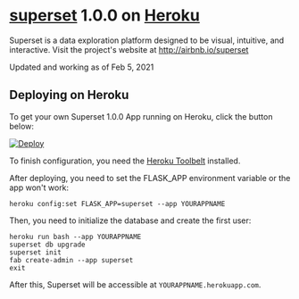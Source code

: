 # [superset](https://github.com/apache/incubator-superset) 1.0.0 on [Heroku](http://heroku.com)

Superset is a data exploration platform designed to be visual, intuitive, and interactive. Visit the project's website at <http://airbnb.io/superset>

Updated and working as of Feb 5, 2021

## Deploying on Heroku

To get your own Superset 1.0.0 App running on Heroku, click the button below:

[![Deploy](https://www.herokucdn.com/deploy/button.svg)](https://heroku.com/deploy?template=https://github.com/yitan2020/superset-on-heroku)

To finish configuration, you need the [Heroku Toolbelt](https://toolbelt.heroku.com/) installed.

After deploying, you need to set the FLASK_APP environment variable or the app won't work:

```
heroku config:set FLASK_APP=superset --app YOURAPPNAME
```

Then, you need to initialize the database and create the first user:

```
heroku run bash --app YOURAPPNAME
superset db upgrade
superset init
fab create-admin --app superset
exit
```

After this, Superset will be accessible at `YOURAPPNAME.herokuapp.com`.

